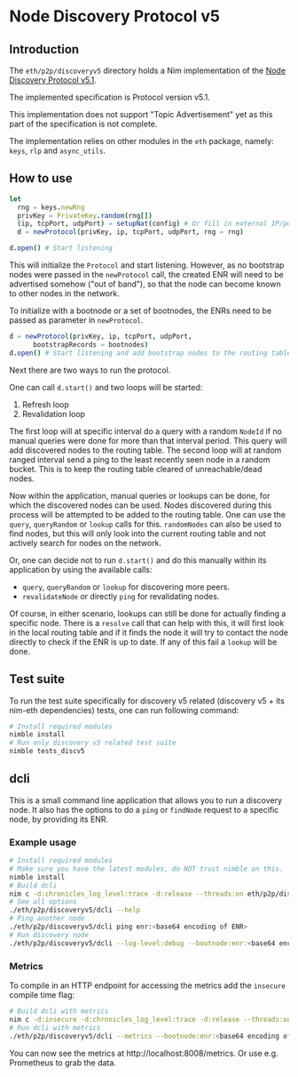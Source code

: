 # Node Discovery Protocol v5
## Introduction
The `eth/p2p/discoveryv5` directory holds a Nim implementation of the
[Node Discovery Protocol v5.1](https://github.com/ethereum/devp2p/blob/master/discv5/discv5.md).

The implemented specification is Protocol version v5.1.

This implementation does not support "Topic Advertisement" yet as this part of
the specification is not complete.

The implementation relies on other modules in the `eth` package, namely: `keys`,
`rlp` and `async_utils`.

## How to use

```Nim
let
  rng = keys.newRng
  privKey = PrivateKey.random(rng[])
  (ip, tcpPort, udpPort) = setupNat(config) # Or fill in external IP/ports manually
  d = newProtocol(privKey, ip, tcpPort, udpPort, rng = rng)

d.open() # Start listening
```

This will initialize the `Protocol` and start listening. However, as no
bootstrap nodes were passed in the `newProtocol` call, the created ENR will need
to be advertised somehow ("out of band"), so that the node can become known to
other nodes in the network.

To initialize with a bootnode or a set of bootnodes, the ENRs need to be passed
as parameter in `newProtocol`.
```Nim
d = newProtocol(privKey, ip, tcpPort, udpPort,
      bootstrapRecords = bootnodes)
d.open() # Start listening and add bootstrap nodes to the routing table.
```

Next there are two ways to run the protocol.

One can call `d.start()` and two loops will be started:
1. Refresh loop
2. Revalidation loop

The first loop will at specific interval do a query with a random `NodeId` if no
manual queries were done for more than that interval period.
This query will add discovered nodes to the routing table.
The second loop will at random ranged interval send a ping to the least recently
seen node in a random bucket. This is to keep the routing table cleared of
unreachable/dead nodes.

Now within the application, manual queries or lookups can be done, for which
the discovered nodes can be used. Nodes discovered during this process will be
attempted to be added to the routing table. One can use the `query`, `queryRandom`
or `lookup` calls for this. `randomNodes` can also be used to find nodes,
but this will only look into the current routing table and not actively 
search for nodes on the network.

Or, one can decide not to run `d.start()` and do this manually within its
application by using the available calls:
- `query`, `queryRandom` or `lookup` for discovering more peers.
- `revalidateNode` or directly `ping` for revalidating nodes.

Of course, in either scenario, lookups can still be done for actually finding a
specific node. There is a `resolve` call that can help with this, it will first
look in the local routing table and if it finds the node it will try to contact
the node directly to check if the ENR is up to date. If any of this fail a
`lookup` will be done.

## Test suite
To run the test suite specifically for discovery v5 related (discovery v5 + its
nim-eth dependencies) tests, one can run following command:
```sh
# Install required modules
nimble install
# Run only discovery v5 related test suite
nimble tests_discv5
```

## dcli
This is a small command line application that allows you to run a discovery
node. It also has the options to do a `ping` or `findNode` request to a specific
node, by providing its ENR.

### Example usage
```sh
# Install required modules
# Make sure you have the latest modules, do NOT trust nimble on this.
nimble install
# Build dcli
nim c -d:chronicles_log_level:trace -d:release --threads:on eth/p2p/discoveryv5/dcli
# See all options
./eth/p2p/discoveryv5/dcli --help
# Ping another node
./eth/p2p/discoveryv5/dcli ping enr:<base64 encoding of ENR>
# Run discovery node
./eth/p2p/discoveryv5/dcli --log-level:debug --bootnode:enr:<base64 encoding of ENR>
```

### Metrics
To compile in an HTTP endpoint for accessing the metrics add the `insecure`
compile time flag:
```sh
# Build dcli with metrics
nim c -d:insecure -d:chronicles_log_level:trace -d:release --threads:on eth/p2p/discoveryv5/dcli
# Run dcli with metrics
./eth/p2p/discoveryv5/dcli --metrics --bootnode:enr:<base64 encoding of ENR>
```

You can now see the metrics at http://localhost:8008/metrics. Or use e.g.
Prometheus to grab the data.
